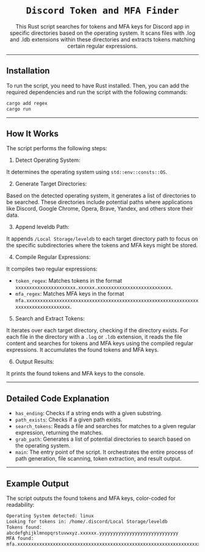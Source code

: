 <div align="center">
  <h1><code>Discord Token and MFA Finder</code></h1>
  <p>This Rust script searches for tokens and MFA keys for Discord app in specific directories based on the operating system. It scans files with .log and .ldb extensions within these directories and extracts tokens matching certain regular expressions.</p>
</div>

---

## Installation

To run the script, you need to have Rust installed. Then, you can add the required dependencies and run the script with the following commands:

```bash
cargo add regex
cargo run
```

---

## How It Works

The script performs the following steps:

1. Detect Operating System:

It determines the operating system using `std::env::consts::OS`.

2. Generate Target Directories:

Based on the detected operating system, it generates a list of directories to be searched. These directories include potential paths where applications like Discord, Google Chrome, Opera, Brave, Yandex, and others store their data.

3. Append leveldb Path:

It appends `/Local Storage/leveldb` to each target directory path to focus on the specific subdirectories where the tokens and MFA keys might be stored.

4. Compile Regular Expressions:

It compiles two regular expressions:

- `token_regex`: Matches tokens in the format `xxxxxxxxxxxxxxxxxxxxxx.xxxxxx.xxxxxxxxxxxxxxxxxxxxxxxxxxx`.
- `mfa_regex`: Matches MFA keys in the format `mfa.xxxxxxxxxxxxxxxxxxxxxxxxxxxxxxxxxxxxxxxxxxxxxxxxxxxxxxxxxxxxxxxxxxxxxxxxxxxxxxxxxxx`.

5. Search and Extract Tokens:

It iterates over each target directory, checking if the directory exists.
For each file in the directory with a `.log` or `.ldb` extension, it reads the file content and searches for tokens and MFA keys using the compiled regular expressions.
It accumulates the found tokens and MFA keys.

6. Output Results:

It prints the found tokens and MFA keys to the console.

---

## Detailed Code Explanation

- `has_ending`: Checks if a string ends with a given substring.
- `path_exists`: Checks if a given path exists.
- `search_tokens`: Reads a file and searches for matches to a given regular expression, returning the matches.
- `grab_path`: Generates a list of potential directories to search based on the operating system.
- `main`: The entry point of the script. It orchestrates the entire process of path generation, file scanning, token extraction, and result output.

---

## Example Output

The script outputs the found tokens and MFA keys, color-coded for readability:

```bash
Operating System detected: linux
Looking for tokens in: /home/.discord/Local Storage/leveldb
Tokens found:
abcdefghijklmnopqrstuvwxyz.xxxxxx.yyyyyyyyyyyyyyyyyyyyyyyyyyyyy
MFA found:
mfa.xxxxxxxxxxxxxxxxxxxxxxxxxxxxxxxxxxxxxxxxxxxxxxxxxxxxxxxxxxxxxxxxxxxxxxxxxxxxxxxxxxx
```
